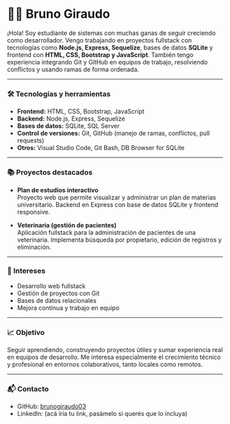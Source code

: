 # 👨‍💻 Bruno Giraudo

¡Hola! Soy estudiante de sistemas con muchas ganas de seguir creciendo como desarrollador. Vengo trabajando en proyectos fullstack con tecnologías como **Node.js, Express, Sequelize**, bases de datos **SQLite** y frontend con **HTML, CSS, Bootstrap y JavaScript**. También tengo experiencia integrando Git y GitHub en equipos de trabajo, resolviendo conflictos y usando ramas de forma ordenada.

---

### 🛠️ Tecnologías y herramientas

- **Frontend:** HTML, CSS, Bootstrap, JavaScript
- **Backend:** Node.js, Express, Sequelize
- **Bases de datos:** SQLite, SQL Server
- **Control de versiones:** Git, GitHub (manejo de ramas, conflictos, pull requests)
- **Otros:** Visual Studio Code, Git Bash, DB Browser for SQLite

---

### 📚 Proyectos destacados

- **Plan de estudios interactivo**  
  Proyecto web que permite visualizar y administrar un plan de materias universitario. Backend en Express con base de datos SQLite y frontend responsive.

- **Veterinaria (gestión de pacientes)**  
  Aplicación fullstack para la administración de pacientes de una veterinaria. Implementa búsqueda por propietario, edición de registros y eliminación.

---

### 🧠 Intereses

- Desarrollo web fullstack
- Gestión de proyectos con Git
- Bases de datos relacionales
- Mejora continua y trabajo en equipo

---

### 📈 Objetivo

Seguir aprendiendo, construyendo proyectos útiles y sumar experiencia real en equipos de desarrollo. Me interesa especialmente el crecimiento técnico y profesional en entornos colaborativos, tanto locales como remotos.

---

### 📬 Contacto

- GitHub: [brunogiraudo03](https://github.com/brunogiraudo03)
- LinkedIn: (acá iría tu link, pasámelo si querés que lo incluya)
